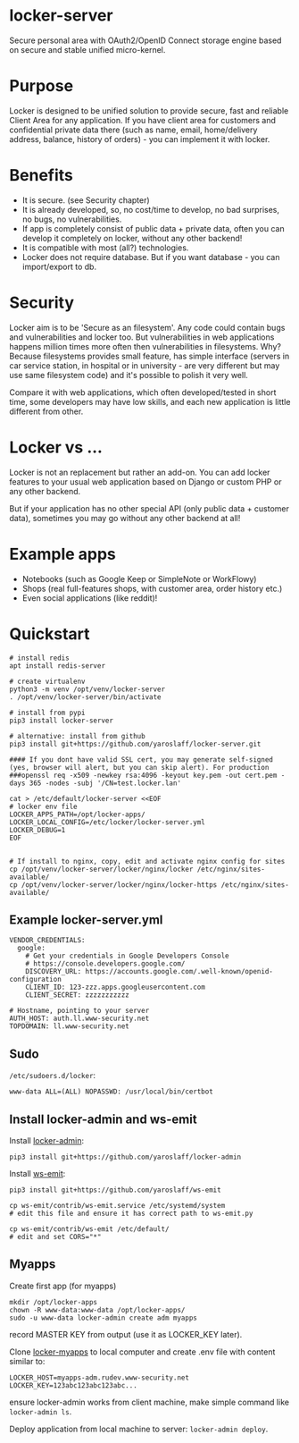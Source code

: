 # locker-server
Secure personal area with OAuth2/OpenID Connect storage engine based on secure and stable unified micro-kernel.

# Purpose
Locker is designed to be unified solution to provide secure, fast and reliable Client Area for any application. If you have client area for customers and confidential private data there (such as name, email, home/delivery address, balance, history of orders) - you can implement it with locker.

# Benefits
- It is secure. (see Security chapter)
- It is already developed, so, no cost/time to develop, no bad surprises, no bugs, no vulnerabilities.
- If app is completely consist of public data + private data, often you can develop it completely on locker, without any other backend!
- It is compatible with most (all?) technologies.
- Locker does not require database. But if you want database - you can import/export to db.

# Security
Locker aim is to be 'Secure as an filesystem'. Any code could contain bugs and vulnerabilities and locker too. But vulnerabilities in web applications happens million times more often then vulnerabilities in filesystems. Why? Because filesystems provides small feature, has simple interface (servers in car service station, in hospital or in university - are very different but may use same filesystem code) and it's possible to polish it very well.

Compare it with web applications, which often developed/tested in short time, some developers may have low skills, and each new application is little different from other.

# Locker vs ...
Locker is not an replacement but rather an add-on. You can add locker features to your usual web application based on Django or custom PHP or any other backend.

But if your application has no other special API (only public data + customer data), sometimes you may go without any other backend at all! 

# Example apps
- Notebooks (such as Google Keep or SimpleNote or WorkFlowy)
- Shops (real full-features shops, with customer area, order history etc.)
- Even social applications (like reddit)!

# Quickstart

~~~
# install redis
apt install redis-server

# create virtualenv 
python3 -m venv /opt/venv/locker-server
. /opt/venv/locker-server/bin/activate

# install from pypi
pip3 install locker-server

# alternative: install from github
pip3 install git+https://github.com/yaroslaff/locker-server.git

#### If you dont have valid SSL cert, you may generate self-signed (yes, browser will alert, but you can skip alert). For production
###openssl req -x509 -newkey rsa:4096 -keyout key.pem -out cert.pem -days 365 -nodes -subj '/CN=test.locker.lan'

cat > /etc/default/locker-server <<EOF
# locker env file
LOCKER_APPS_PATH=/opt/locker-apps/
LOCKER_LOCAL_CONFIG=/etc/locker/locker-server.yml
LOCKER_DEBUG=1
EOF


# If install to nginx, copy, edit and activate nginx config for sites
cp /opt/venv/locker-server/locker/nginx/locker /etc/nginx/sites-available/
cp /opt/venv/locker-server/locker/nginx/locker-https /etc/nginx/sites-available/
~~~

## Example locker-server.yml
~~~
VENDOR_CREDENTIALS: 
  google:
    # Get your credentials in Google Developers Console
    # https://console.developers.google.com/
    DISCOVERY_URL: https://accounts.google.com/.well-known/openid-configuration
    CLIENT_ID: 123-zzz.apps.googleusercontent.com
    CLIENT_SECRET: zzzzzzzzzzz

# Hostname, pointing to your server
AUTH_HOST: auth.ll.www-security.net
TOPDOMAIN: ll.www-security.net

~~~

## Sudo 
`/etc/sudoers.d/locker`:
~~~
www-data ALL=(ALL) NOPASSWD: /usr/local/bin/certbot
~~~


## Install locker-admin and ws-emit
Install [locker-admin](https://github.com/yaroslaff/locker-admin):
~~~
pip3 install git+https://github.com/yaroslaff/locker-admin
~~~

Install [ws-emit](https://github.com/yaroslaff/ws-emit):
~~~
pip3 install git+https://github.com/yaroslaff/ws-emit

cp ws-emit/contrib/ws-emit.service /etc/systemd/system
# edit this file and ensure it has correct path to ws-emit.py

cp ws-emit/contrib/ws-emit /etc/default/
# edit and set CORS="*"
~~~



## Myapps
Create first app (for myapps)
~~~
mkdir /opt/locker-apps
chown -R www-data:www-data /opt/locker-apps/
sudo -u www-data locker-admin create adm myapps
~~~

record MASTER KEY from output (use it as LOCKER_KEY later).

Clone [locker-myapps](https://github.com/yaroslaff/locker-myapps) to local computer and create .env file with content similar to:
~~~
LOCKER_HOST=myapps-adm.rudev.www-security.net
LOCKER_KEY=123abc123abc123abc...
~~~

ensure locker-admin works from client machine, make simple command like `locker-admin ls`.

Deploy application from local machine to server: `locker-admin deploy`.
